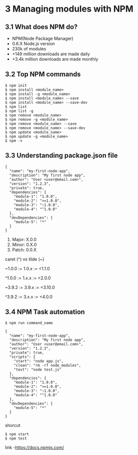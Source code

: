 # 3 Managing modules with NPM

## 3.1 What does NPM do?
- NPM(Node Package Manager)
- 0.6.X Node.js version
- 230k of modules
- +149 million downloads are made daily
- +3.4k million downloads are made monthly

## 3.2 Top NPM commands
```
$ npm init
$ npm install <module_name>
$ npm install -g <module_name>
$ npm install <module_name> --save
$ npm install <module_name> --save-dev
$ npm list
$ npm list -g
$ npm remove <module_name>
$ npm remove -g <module_name>
$ npm remove <module_name> --save
$ npm remove <module_name> --save-dev
$ npm update <module_name>
$ npm update -g <module_name>
$ npm -v
```

## 3.3 Understanding package.json file
```
{
  "name": "my-first-node-app",
  "description": "My first node app",
  "author": "User <user@email.com>",
  "version": "1.2.3",
  "private": true,
  "dependencies": {
    "module-1": "1.0.0",
    "module-2": ">=1.0.0",
    "module-3": "~1.0.0",
    "module-4": "^1.0.0"
  },
  "devDependencies": {
    "module-5": "*"
  }
}
```

1. Major: X.0.0
2. Minor: 0.X.0
3. Patch: 0.0.X

caret (^) vs tilde (~)

~1.0.0 := 1.0.x := <1.1.0

^1.0.0 := 1.x.x := <2.0.0

~3.9.2 := 3.9.x := <3.10.0

^3.9.2 := 3.x.x := <4.0.0

## 3.4 NPM Task automation
```
$ npm run command_name
```

```
{
  "name": "my-first-node-app",
  "description": "My first node app",
  "author": "User <user@email.com>",
  "version": "1.2.3",
  "private": true,
  "scripts": {
    "start": "node app.js",
    "clean": "rm -rf node_modules",
    "test": "node test.js"
  },
  "dependencies": {
    "module-1": "1.0.0",
    "module-2": ">=1.0.0",
    "module-3": "~1.0.0",
    "module-4": "^1.0.0"
  },
  "devDependencies": {
    "module-5": "*"
  }
}
```

shorcut
```
$ npm start
$ npm test
```

link
-https://docs.npmjs.com/
